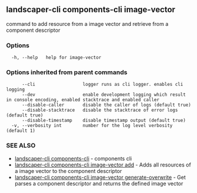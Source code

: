 ## landscaper-cli components-cli image-vector

command to add resource from a image vector and retrieve from a component descriptor

### Options

```
  -h, --help   help for image-vector
```

### Options inherited from parent commands

```
      --cli                  logger runs as cli logger. enables cli logging
      --dev                  enable development logging which result in console encoding, enabled stacktrace and enabled caller
      --disable-caller       disable the caller of logs (default true)
      --disable-stacktrace   disable the stacktrace of error logs (default true)
      --disable-timestamp    disable timestamp output (default true)
  -v, --verbosity int        number for the log level verbosity (default 1)
```

### SEE ALSO

* [landscaper-cli components-cli](landscaper-cli_components-cli.md)	 - components cli
* [landscaper-cli components-cli image-vector add](landscaper-cli_components-cli_image-vector_add.md)	 - Adds all resources of a image vector to the component descriptor
* [landscaper-cli components-cli image-vector generate-overwrite](landscaper-cli_components-cli_image-vector_generate-overwrite.md)	 - Get parses a component descriptor and returns the defined image vector

